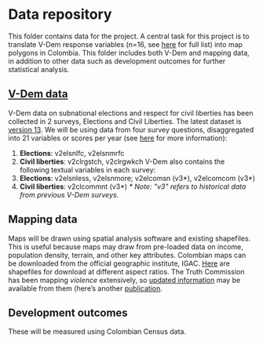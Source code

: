 
# Data repository
This folder contains data for the project. A central task for this project is to translate V-Dem response variables (n=16, see [here](https://docs.google.com/document/d/1i0Isx-ZnRlNuyg15rCJZc-FCtkK_rDmAW7N5mfGgxT4/edit?usp=sharing) for full list) into map polygons in Colombia. This folder includes both V-Dem and mapping data, in addition to other data such as development outcomes for further statistical analysis. 

## [V-Dem data](Vdem_v13/)
V-Dem data on subnational elections and respect for civil liberties has been collected in 2 surveys, Elections and Civil Liberties. The latest dataset is [version 13](Vdem_v13/). We will be using data from four survey questions, disaggregated into 21 variables or scores per year (see [here](https://docs.google.com/document/d/1DsavwLRZYN3-xjcztbvyxg4riY1ylmg0j2OaC9cXZ4s/edit?usp=sharing) for more information):
1. **Elections**: v2elsnlfc, v2elsnmrfc
2. **Civil liberties**: v2clrgstch, v2clrgwkch
V-Dem also contains the following textual variables in each survey:
1. **Elections**: v2elsnless, v2elsnmore; v2elcomsn (v3*), v2elcomcom (v3*)
2. **Civil liberties**: v2clcommnt (v3*)
_* Note: "v3" refers to historical data from previous V-Dem surveys._

## Mapping data
Maps will be drawn using spatial analysis software and existing shapefiles. This is useful because maps may draw from pre-loaded data on income, population density, terrain, and other key attributes. Colombian maps can be downloaded from the official geographic institute, IGAC. [Here](https://geoportal.igac.gov.co/contenido/datos-abiertos-cartografia-y-geografia) are shapefiles for download at different aspect ratios. The Truth Commission has been mapping _violence_ extensively, so [updated information](https://docsgeoportal.comisiondelaverdad.co/descripcion-proyecto/funcionalidad-descripcion-proyecto) may be available from them (here’s another [publication](https://4107273305-files.gitbook.io/~/files/v0/b/gitbook-x-prod.appspot.com/o/spaces%2F-MjFCW8A_OZ-a2CP3wMG%2Fuploads%2FJ5Fg564AsH0VHVZOoeKS%2FManual%20de%20usuario%20geoportal.pdf?alt=media&token=3c59168a-ff1e-4583-abff-ddcec6638eea).

## Development outcomes 
These will be measured using Colombian Census data.
